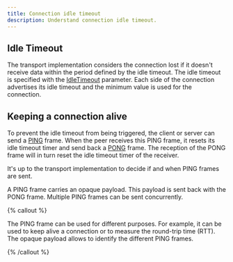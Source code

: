 ```yaml
---
title: Connection idle timeout
description: Understand connection idle timeout.
---
```


## Idle Timeout

The transport implementation considers the connection lost if it doesn't receive data within the period defined by the
idle timeout. The idle timeout is specified with the [IdleTimeout][connection-parameters] parameter. Each side of the
connection advertises its idle timeout and the minimum value is used for the connection.

## Keeping a connection alive

To prevent the idle timeout from being triggered, the client or server can send a [PING][ping] frame. When the peer
receives this PING frame, it resets its idle timeout timer and send back a [PONG][pong] frame. The reception of the
PONG frame will in turn reset the idle timeout timer of the receiver.

It's up to the transport implementation to decide if and when PING frames are sent.

A PING frame carries an opaque payload. This payload is sent back with the PONG frame. Multiple PING frames can be sent
concurrently.

{% callout %}

The PING frame can be used for different purposes. For example, it can be used to keep alive a connection or to measure
the round-trip time (RTT). The opaque payload allows to identify the different PING frames.

{% /callout %}

[connection-parameters]: connection-establishment#connection-establishment-parameters
[ping]: protocol-frames#ping-frame
[pong]: protocol-frames#pong-frame
